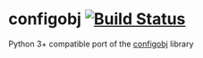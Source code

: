 configobj [![Build Status](https://travis-ci.org/DiffSK/configobj.png?branch=master)](https://travis-ci.org/DiffSK/configobj)
=========

Python 3+ compatible port of the [configobj](https://pypi.python.org/pypi/configobj/) library

